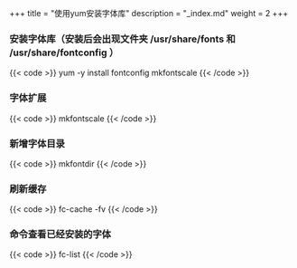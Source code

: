 +++
title = "使用yum安装字体库"
description = "_index.md"
weight = 2
+++

### 安装字体库（安装后会出现文件夹 /usr/share/fonts 和 /usr/share/fontconfig ）
{{< code >}}
yum -y install fontconfig  mkfontscale
{{< /code >}}

### 字体扩展
{{< code >}}
mkfontscale
{{< /code >}}

### 新增字体目录
{{< code >}}
mkfontdir
{{< /code >}}

### 刷新缓存
{{< code >}}
fc-cache -fv
{{< /code >}}

### 命令查看已经安装的字体
{{< code >}}
fc-list
{{< /code >}}